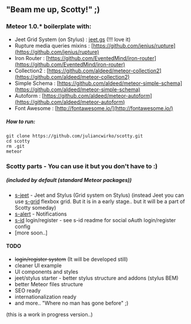 ## "Beam me up, Scotty!" ;)

### Meteor 1.0.* boilerplate with:

- Jeet Grid System (on Stylus) : [jeet.gs](http://jeet.gs) (!!! love it)
- Rupture media queries mixins : [https://github.com/jenius/rupture](https://github.com/jenius/rupture)
- Iron Router : [https://github.com/EventedMind/iron-router](https://github.com/EventedMind/iron-router)
- Collection2 : [https://github.com/aldeed/meteor-collection2](https://github.com/aldeed/meteor-collection2)
- Simple Schema : [https://github.com/aldeed/meteor-simple-schema](https://github.com/aldeed/meteor-simple-schema)
- Autoform : [https://github.com/aldeed/meteor-autoform](https://github.com/aldeed/meteor-autoform)
- Font Awesome : [http://fontawesome.io/](http://fontawesome.io/)

##### How to run:
````
git clone https://github.com/juliancwirko/scotty.git
cd scotty
rm .git
meteor
````

### Scotty parts - You can use it but you don't have to :)
##### (included by default (standard Meteor packages))
- [s-jeet](https://github.com/juliancwirko/meteor-s-jeet) - Jeet and Stylus (Grid system on Stylus) (instead Jeet you can use [s-grid](https://github.com/juliancwirko/meteor-s-grid) flexbox grid. But it is in a early stage.. but it will be a part of Scotty someday)
- [s-alert](https://github.com/juliancwirko/meteor-s-alert) - Notifications
- [s-id](https://github.com/juliancwirko/meteor-s-id) login/register - see s-id readme for social oAuth login/register config
- [more soon..]

#### TODO

- <s>login/register system</s> (It will be developed still)
- cleaner UI example
- UI components and styles
- jeet/stylus starter - better stylus structure and addons (stylus BEM)
- better Meteor files structure
- SEO ready
- internationalization ready
- and more.. "Where no man has gone before" ;)

(this is a work in progress version..)
